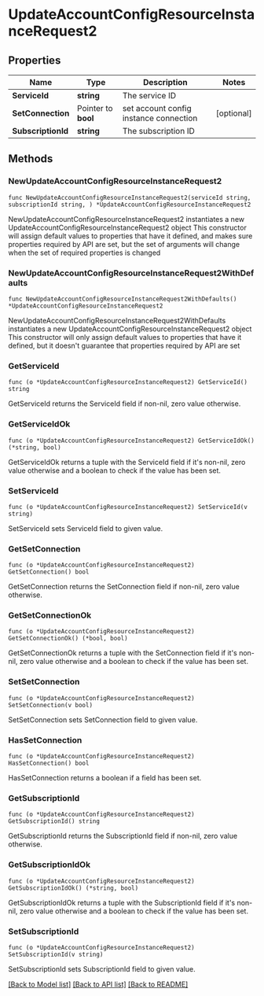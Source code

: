 # UpdateAccountConfigResourceInstanceRequest2

## Properties

Name | Type | Description | Notes
------------ | ------------- | ------------- | -------------
**ServiceId** | **string** | The service ID | 
**SetConnection** | Pointer to **bool** | set account config instance connection | [optional] 
**SubscriptionId** | **string** | The subscription ID | 

## Methods

### NewUpdateAccountConfigResourceInstanceRequest2

`func NewUpdateAccountConfigResourceInstanceRequest2(serviceId string, subscriptionId string, ) *UpdateAccountConfigResourceInstanceRequest2`

NewUpdateAccountConfigResourceInstanceRequest2 instantiates a new UpdateAccountConfigResourceInstanceRequest2 object
This constructor will assign default values to properties that have it defined,
and makes sure properties required by API are set, but the set of arguments
will change when the set of required properties is changed

### NewUpdateAccountConfigResourceInstanceRequest2WithDefaults

`func NewUpdateAccountConfigResourceInstanceRequest2WithDefaults() *UpdateAccountConfigResourceInstanceRequest2`

NewUpdateAccountConfigResourceInstanceRequest2WithDefaults instantiates a new UpdateAccountConfigResourceInstanceRequest2 object
This constructor will only assign default values to properties that have it defined,
but it doesn't guarantee that properties required by API are set

### GetServiceId

`func (o *UpdateAccountConfigResourceInstanceRequest2) GetServiceId() string`

GetServiceId returns the ServiceId field if non-nil, zero value otherwise.

### GetServiceIdOk

`func (o *UpdateAccountConfigResourceInstanceRequest2) GetServiceIdOk() (*string, bool)`

GetServiceIdOk returns a tuple with the ServiceId field if it's non-nil, zero value otherwise
and a boolean to check if the value has been set.

### SetServiceId

`func (o *UpdateAccountConfigResourceInstanceRequest2) SetServiceId(v string)`

SetServiceId sets ServiceId field to given value.


### GetSetConnection

`func (o *UpdateAccountConfigResourceInstanceRequest2) GetSetConnection() bool`

GetSetConnection returns the SetConnection field if non-nil, zero value otherwise.

### GetSetConnectionOk

`func (o *UpdateAccountConfigResourceInstanceRequest2) GetSetConnectionOk() (*bool, bool)`

GetSetConnectionOk returns a tuple with the SetConnection field if it's non-nil, zero value otherwise
and a boolean to check if the value has been set.

### SetSetConnection

`func (o *UpdateAccountConfigResourceInstanceRequest2) SetSetConnection(v bool)`

SetSetConnection sets SetConnection field to given value.

### HasSetConnection

`func (o *UpdateAccountConfigResourceInstanceRequest2) HasSetConnection() bool`

HasSetConnection returns a boolean if a field has been set.

### GetSubscriptionId

`func (o *UpdateAccountConfigResourceInstanceRequest2) GetSubscriptionId() string`

GetSubscriptionId returns the SubscriptionId field if non-nil, zero value otherwise.

### GetSubscriptionIdOk

`func (o *UpdateAccountConfigResourceInstanceRequest2) GetSubscriptionIdOk() (*string, bool)`

GetSubscriptionIdOk returns a tuple with the SubscriptionId field if it's non-nil, zero value otherwise
and a boolean to check if the value has been set.

### SetSubscriptionId

`func (o *UpdateAccountConfigResourceInstanceRequest2) SetSubscriptionId(v string)`

SetSubscriptionId sets SubscriptionId field to given value.



[[Back to Model list]](../README.md#documentation-for-models) [[Back to API list]](../README.md#documentation-for-api-endpoints) [[Back to README]](../README.md)


